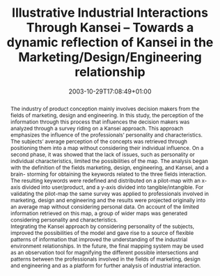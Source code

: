 ---
slug: illustrative-industrial-interactions-through-kansei-towards-a-dynamic-reflection-of-kansei-in-the-Marketing-Design-Engineering-relationship
title: "Illustrative Industrial Interactions Through Kansei – Towards a dynamic reflection of Kansei in the Marketing/Design/Engineering relationship"
layout: publi
searchFilter: Publication
searchWeight: 8
publitype: inproceedings
subsection: conference
institution:
    heig: 1
    logo: UTC
    short: UTC
    name: "Université de Technologie de Compiègne"
    web: "https://www.utc.fr/"
date: 2003-10-29T17:08:49+01:00
shortConf: "6th ADC"
citation:
    authors:
        1: ["Sanabria", "Jorge Carlos", "J.C."]
        2: ["Levy", "Pierre", "P."]
        3: ["Lee", "SungHee", "S.H."]
    year: 2003
    title: "Illustrative Industrial Interactions Through Kansei – Towards a dynamic reflection of Kansei in the Marketing/Design/Engineering relationship"
    editors:
        1: ["Aoki", "Hiroyuki", "H."]
    proceedings: "the Proceedings of 6th Asian Design International Conference - 6thADC"
    firstpage: "CD"
    publisher: ["University of Tsukuba", "Tsukuba, Japan"]
reference: "Sanabria, J.C., Lévy, P., & Lee, S.H. (2003). Illustrative Industrial Interactions Through Kansei – Towards a dynamic reflection of Kansei in the Marketing/Design/Engineering relationship. In H., Aoki (Eds.), the Proceedings of 6th Asian Design International Conference - 6thADC ([on CD]). Tsukuba, Japan: University of Tsukuba."
abstract: "The industry of product conception mainly involves decision makers from the fields of marketing, design and engineering. In this study, the perception of the information through this process that influences the decision makers was analyzed through a survey riding on a Kansei approach. This approach emphasizes the influence of the professionals’ personality and characteristics. The subjects’ average perception of the concepts was retrieved through positioning them into a map without considering their individual influence. On a second phase, it was showed that the lack of issues, such as personality or individual characteristics, limited the possibilities of the map. The analysis began with the definition of the fields marketing, design, engineering, and Kansei, and a brain- storming for obtaining the keywords related to the three fields interaction. The resulting keywords were redefined and distributed on a pilot-map with an x-axis divided into user/product, and a y-axis divided into tangible/intangible. For validating the pilot-map the same survey was applied to professionals involved in marketing, design and engineering and the results were projected originally into an average map without considering personal data. On account of the limited information retrieved on this map, a group of wider maps was generated considering personality and characteristics.<br/>Integrating the Kansei approach by considering personality of the subjects, improved the possibilities of the model and gave rise to a source of flexible patterns of information that improved the understanding of the industrial environment relationships. In the future, the final mapping system may be used as an observation tool for magnifying the different possible intersections and patterns between the professionals involved in the fields of marketing, design and engineering and as a platform for further analysis of industrial interaction."
link:
    1: ["paper","paper", "https://1drv.ms/b/s!AnQx_v88q65Qv4QTDlCmBg3CGB-DKg?e=gCe3fh"]
---